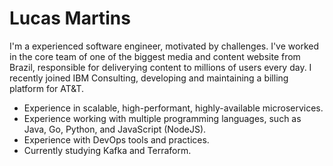# Lucas Martins

I'm a experienced software engineer, motivated by challenges. I've worked in the core team of one of the biggest media and content website from Brazil, responsible for deliverying content to millions of users every day. I recently joined IBM Consulting, developing and maintaining a billing platform for AT&T.

* Experience in scalable, high-performant, highly-available microservices.
* Experience working with multiple programming languages, such as Java, Go, Python, and JavaScript (NodeJS).
* Experience with DevOps tools and practices.
* Currently studying Kafka and Terraform.

<!--
**mtslucasmartins/mtslucasmartins** is a ✨ _special_ ✨ repository because its `README.md` (this file) appears on your GitHub profile.

Here are some ideas to get you started:

- 🔭 I’m currently working on ...
- 🌱 I’m currently learning ...
- 👯 I’m looking to collaborate on ...
- 🤔 I’m looking for help with ...
- 💬 Ask me about ...
- 📫 How to reach me: ...
- 😄 Pronouns: ...
- ⚡ Fun fact: ...
-->
